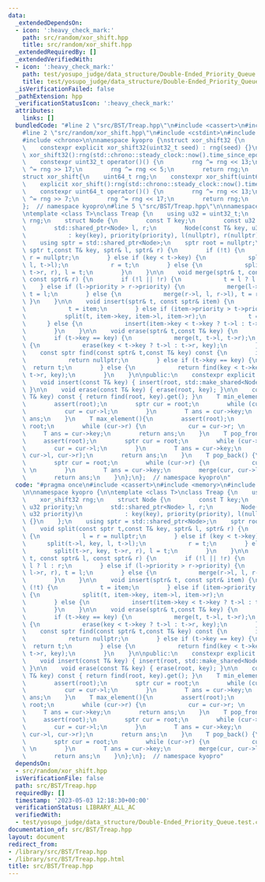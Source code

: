 ```yaml
---
data:
  _extendedDependsOn:
  - icon: ':heavy_check_mark:'
    path: src/random/xor_shift.hpp
    title: src/random/xor_shift.hpp
  _extendedRequiredBy: []
  _extendedVerifiedWith:
  - icon: ':heavy_check_mark:'
    path: test/yosupo_judge/data_structure/Double-Ended_Priority_Queue.test.cpp
    title: test/yosupo_judge/data_structure/Double-Ended_Priority_Queue.test.cpp
  _isVerificationFailed: false
  _pathExtension: hpp
  _verificationStatusIcon: ':heavy_check_mark:'
  attributes:
    links: []
  bundledCode: "#line 2 \"src/BST/Treap.hpp\"\n#include <cassert>\n#include <memory>\n\
    #line 2 \"src/random/xor_shift.hpp\"\n#include <cstdint>\n#include <random>\n\
    #include <chrono>\n\nnamespace kyopro {\nstruct xor_shift32 {\n    uint32_t rng;\n\
    \    constexpr explicit xor_shift32(uint32_t seed) : rng(seed) {}\n    explicit\
    \ xor_shift32():rng(std::chrono::steady_clock::now().time_since_epoch().count()){}\n\
    \    constexpr uint32_t operator()() {\n        rng ^= rng << 13;\n        rng\
    \ ^= rng >> 17;\n        rng ^= rng << 5;\n        return rng;\n    }\n};\n\n\
    struct xor_shift{\n    uint64_t rng;\n    constexpr xor_shift(uint64_t seed):rng(seed){}\n\
    \    explicit xor_shift():rng(std::chrono::steady_clock::now().time_since_epoch().count()){}\n\
    \    constexpr uint64_t operator()() {\n        rng ^= rng << 13;\n        rng\
    \ ^= rng >> 7;\n        rng ^= rng << 17;\n        return rng;\n    }\n};\n\n\
    };  // namespace kyopro\n#line 5 \"src/BST/Treap.hpp\"\n\nnamespace kyopro {\n\
    \ntemplate <class T>\nclass Treap {\n    using u32 = uint32_t;\n    xor_shift32\
    \ rng;\n    struct Node {\n        const T key;\n        const u32 priority;\n\
    \        std::shared_ptr<Node> l, r;\n        Node(const T& key, u32 priority)\n\
    \            : key(key), priority(priority), l(nullptr), r(nullptr) {}\n    };\n\
    \    using sptr = std::shared_ptr<Node>;\n    sptr root = nullptr;\n    void split(const\
    \ sptr t,const T& key, sptr& l, sptr& r) {\n        if (!t) {\n            l =\
    \ r = nullptr;\n        } else if (key < t->key) {\n            split(t->l, key,\
    \ l, t->l);\n            r = t;\n        } else {\n            split(t->r, key,\
    \ t->r, r), l = t;\n        }\n    }\n\n    void merge(sptr& t, const sptr& l,\
    \ const sptr& r) {\n        if (!l || !r) {\n            t = l ? l : r;\n    \
    \    } else if (l->priority > r->priority) {\n            merge(l->r, l->r, r),\
    \ t = l;\n        } else {\n            merge(r->l, l, r->l), t = r;\n       \
    \ }\n    }\n\n    void insert(sptr& t, const sptr& item) {\n        if (!t) {\n\
    \            t = item;\n        } else if (item->priority > t->priority) {\n \
    \           split(t, item->key, item->l, item->r);\n            t = item;\n  \
    \      } else {\n            insert(item->key < t->key ? t->l : t->r, item);\n\
    \        }\n    }\n\n    void erase(sptr& t,const T& key) {\n        if (!t) return;\n\
    \        if (t->key == key) {\n            merge(t, t->l, t->r);\n        } else\
    \ {\n            erase(key < t->key ? t->l : t->r, key);\n        }\n    }\n\n\
    \    const sptr find(const sptr& t,const T& key) const {\n        if (!t) {\n\
    \            return nullptr;\n        } else if (t->key == key) {\n          \
    \  return t;\n        } else {\n            return find(key < t->key ? t->l :\
    \ t->r, key);\n        }\n    }\n\npublic:\n    constexpr explicit Treap():rng(2023){}\n\
    \    void insert(const T& key) { insert(root, std::make_shared<Node>(key, rng()));\
    \ }\n\n    void erase(const T& key) { erase(root, key); }\n\n    const Node* find(const\
    \ T& key) const { return find(root, key).get(); }\n    T min_element() const {\n\
    \        assert(root);\n        sptr cur = root;\n        while (cur->l) {\n \
    \           cur = cur->l;\n        }\n        T ans = cur->key;\n        return\
    \ ans;\n    }\n    T max_element(){\n        assert(root);\n        sptr cur =\
    \ root;\n        while (cur->r) {\n            cur = cur->r; \n        }\n   \
    \     T ans = cur->key;\n        return ans;\n    }\n    T pop_front() {\n   \
    \     assert(root);\n        sptr cur = root;\n        while (cur->l) {\n    \
    \        cur = cur->l;\n        }\n        T ans = cur->key;\n        merge(cur,\
    \ cur->l, cur->r);\n        return ans;\n    }\n    T pop_back() {\n        assert(root);\n\
    \        sptr cur = root;\n        while (cur->r) {\n            cur = cur->r;\
    \ \n        }\n        T ans = cur->key;\n        merge(cur, cur->l, cur->r);\n\
    \        return ans;\n    }\n};\n};  // namespace kyopro\n"
  code: "#pragma once\n#include <cassert>\n#include <memory>\n#include \"../random/xor_shift.hpp\"\
    \n\nnamespace kyopro {\n\ntemplate <class T>\nclass Treap {\n    using u32 = uint32_t;\n\
    \    xor_shift32 rng;\n    struct Node {\n        const T key;\n        const\
    \ u32 priority;\n        std::shared_ptr<Node> l, r;\n        Node(const T& key,\
    \ u32 priority)\n            : key(key), priority(priority), l(nullptr), r(nullptr)\
    \ {}\n    };\n    using sptr = std::shared_ptr<Node>;\n    sptr root = nullptr;\n\
    \    void split(const sptr t,const T& key, sptr& l, sptr& r) {\n        if (!t)\
    \ {\n            l = r = nullptr;\n        } else if (key < t->key) {\n      \
    \      split(t->l, key, l, t->l);\n            r = t;\n        } else {\n    \
    \        split(t->r, key, t->r, r), l = t;\n        }\n    }\n\n    void merge(sptr&\
    \ t, const sptr& l, const sptr& r) {\n        if (!l || !r) {\n            t =\
    \ l ? l : r;\n        } else if (l->priority > r->priority) {\n            merge(l->r,\
    \ l->r, r), t = l;\n        } else {\n            merge(r->l, l, r->l), t = r;\n\
    \        }\n    }\n\n    void insert(sptr& t, const sptr& item) {\n        if\
    \ (!t) {\n            t = item;\n        } else if (item->priority > t->priority)\
    \ {\n            split(t, item->key, item->l, item->r);\n            t = item;\n\
    \        } else {\n            insert(item->key < t->key ? t->l : t->r, item);\n\
    \        }\n    }\n\n    void erase(sptr& t,const T& key) {\n        if (!t) return;\n\
    \        if (t->key == key) {\n            merge(t, t->l, t->r);\n        } else\
    \ {\n            erase(key < t->key ? t->l : t->r, key);\n        }\n    }\n\n\
    \    const sptr find(const sptr& t,const T& key) const {\n        if (!t) {\n\
    \            return nullptr;\n        } else if (t->key == key) {\n          \
    \  return t;\n        } else {\n            return find(key < t->key ? t->l :\
    \ t->r, key);\n        }\n    }\n\npublic:\n    constexpr explicit Treap():rng(2023){}\n\
    \    void insert(const T& key) { insert(root, std::make_shared<Node>(key, rng()));\
    \ }\n\n    void erase(const T& key) { erase(root, key); }\n\n    const Node* find(const\
    \ T& key) const { return find(root, key).get(); }\n    T min_element() const {\n\
    \        assert(root);\n        sptr cur = root;\n        while (cur->l) {\n \
    \           cur = cur->l;\n        }\n        T ans = cur->key;\n        return\
    \ ans;\n    }\n    T max_element(){\n        assert(root);\n        sptr cur =\
    \ root;\n        while (cur->r) {\n            cur = cur->r; \n        }\n   \
    \     T ans = cur->key;\n        return ans;\n    }\n    T pop_front() {\n   \
    \     assert(root);\n        sptr cur = root;\n        while (cur->l) {\n    \
    \        cur = cur->l;\n        }\n        T ans = cur->key;\n        merge(cur,\
    \ cur->l, cur->r);\n        return ans;\n    }\n    T pop_back() {\n        assert(root);\n\
    \        sptr cur = root;\n        while (cur->r) {\n            cur = cur->r;\
    \ \n        }\n        T ans = cur->key;\n        merge(cur, cur->l, cur->r);\n\
    \        return ans;\n    }\n};\n};  // namespace kyopro"
  dependsOn:
  - src/random/xor_shift.hpp
  isVerificationFile: false
  path: src/BST/Treap.hpp
  requiredBy: []
  timestamp: '2023-05-03 12:18:30+00:00'
  verificationStatus: LIBRARY_ALL_AC
  verifiedWith:
  - test/yosupo_judge/data_structure/Double-Ended_Priority_Queue.test.cpp
documentation_of: src/BST/Treap.hpp
layout: document
redirect_from:
- /library/src/BST/Treap.hpp
- /library/src/BST/Treap.hpp.html
title: src/BST/Treap.hpp
---
```

